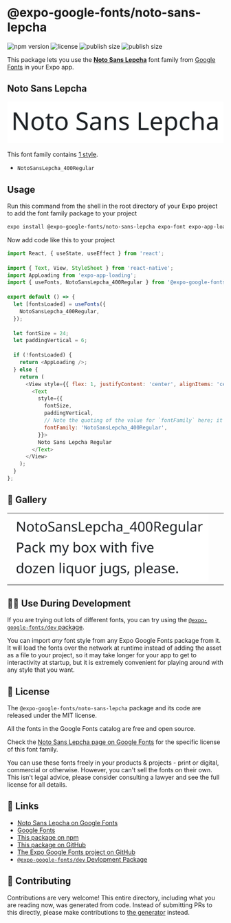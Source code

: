 # @expo-google-fonts/noto-sans-lepcha

![npm version](https://flat.badgen.net/npm/v/@expo-google-fonts/noto-sans-lepcha)
![license](https://flat.badgen.net/github/license/expo/google-fonts)
![publish size](https://flat.badgen.net/packagephobia/install/@expo-google-fonts/noto-sans-lepcha)
![publish size](https://flat.badgen.net/packagephobia/publish/@expo-google-fonts/noto-sans-lepcha)

This package lets you use the [**Noto Sans Lepcha**](https://fonts.google.com/specimen/Noto+Sans+Lepcha) font family from [Google Fonts](https://fonts.google.com/) in your Expo app.

## Noto Sans Lepcha

![Noto Sans Lepcha](./font-family.png)

This font family contains [1 style](#-gallery).

- `NotoSansLepcha_400Regular`

## Usage

Run this command from the shell in the root directory of your Expo project to add the font family package to your project
```sh
expo install @expo-google-fonts/noto-sans-lepcha expo-font expo-app-loading
```

Now add code like this to your project
```js
import React, { useState, useEffect } from 'react';

import { Text, View, StyleSheet } from 'react-native';
import AppLoading from 'expo-app-loading';
import { useFonts, NotoSansLepcha_400Regular } from '@expo-google-fonts/noto-sans-lepcha';

export default () => {
  let [fontsLoaded] = useFonts({
    NotoSansLepcha_400Regular,
  });

  let fontSize = 24;
  let paddingVertical = 6;

  if (!fontsLoaded) {
    return <AppLoading />;
  } else {
    return (
      <View style={{ flex: 1, justifyContent: 'center', alignItems: 'center' }}>
        <Text
          style={{
            fontSize,
            paddingVertical,
            // Note the quoting of the value for `fontFamily` here; it expects a string!
            fontFamily: 'NotoSansLepcha_400Regular',
          }}>
          Noto Sans Lepcha Regular
        </Text>
      </View>
    );
  }
};

```

## 🔡 Gallery


||||
|-|-|-|
|![NotoSansLepcha_400Regular](./NotoSansLepcha_400Regular.ttf.png)||||


## 👩‍💻 Use During Development

If you are trying out lots of different fonts, you can try using the [`@expo-google-fonts/dev` package](https://github.com/expo/google-fonts/tree/master/font-packages/dev#readme).

You can import *any* font style from any Expo Google Fonts package from it. It will load the fonts
over the network at runtime instead of adding the asset as a file to your project, so it may take longer
for your app to get to interactivity at startup, but it is extremely convenient
for playing around with any style that you want.

## 📖 License

The `@expo-google-fonts/noto-sans-lepcha` package and its code are released under the MIT license.

All the fonts in the Google Fonts catalog are free and open source.

Check the [Noto Sans Lepcha page on Google Fonts](https://fonts.google.com/specimen/Noto+Sans+Lepcha) for the specific license of this font family.

You can use these fonts freely in your products & projects - print or digital, commercial or otherwise. However, you can't sell the fonts on their own. This isn't legal advice, please consider consulting a lawyer and see the full license for all details.

## 🔗 Links

- [Noto Sans Lepcha on Google Fonts](https://fonts.google.com/specimen/Noto+Sans+Lepcha)
- [Google Fonts](https://fonts.google.com/)
- [This package on npm](https://www.npmjs.com/package/@expo-google-fonts/noto-sans-lepcha)
- [This package on GitHub](https://github.com/expo/google-fonts/tree/master/font-packages/noto-sans-lepcha)
- [The Expo Google Fonts project on GitHub](https://github.com/expo/google-fonts)
- [`@expo-google-fonts/dev` Devlopment Package](https://github.com/expo/google-fonts/tree/master/font-packages/dev)

## 🤝 Contributing

Contributions are very welcome! This entire directory, including what you are reading now, was generated from code. Instead of submitting PRs to this directly, please make contributions to [the generator](https://github.com/expo/google-fonts/tree/master/packages/generator) instead.
